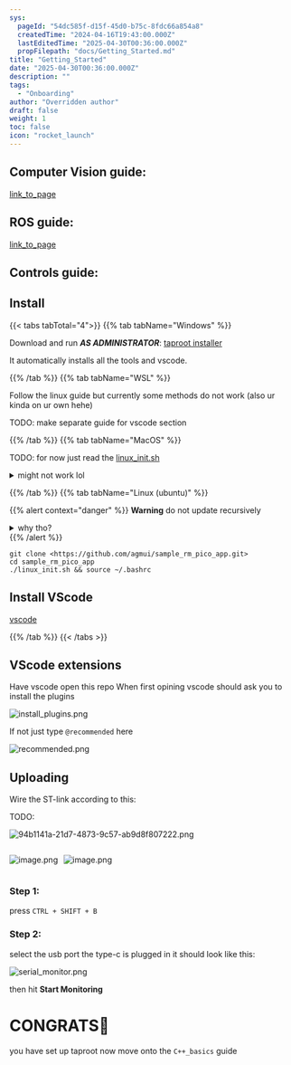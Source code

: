 ```yaml
---
sys:
  pageId: "54dc585f-d15f-45d0-b75c-8fdc66a854a8"
  createdTime: "2024-04-16T19:43:00.000Z"
  lastEditedTime: "2025-04-30T00:36:00.000Z"
  propFilepath: "docs/Getting_Started.md"
title: "Getting_Started"
date: "2025-04-30T00:36:00.000Z"
description: ""
tags:
  - "Onboarding"
author: "Overridden author"
draft: false
weight: 1
toc: false
icon: "rocket_launch"
---
```


## Computer Vision guide:

[link_to_page](86d45bc0-388b-4d26-8848-44f255f73d0e)

## ROS guide:

[link_to_page](3c76c1de-ec8f-46d6-8b0a-294005edc2d5)

## Controls guide:

## Install

{{< tabs tabTotal="4">}}
{{% tab tabName="Windows" %}}

Download and run _**AS ADMINISTRATOR**_: [taproot installer](https://github.com/Thornbots/TeachingFreshies/releases/tag/1.0)

It automatically installs all the tools and vscode.

{{% /tab %}}
{{% tab tabName="WSL" %}}

Follow the linux guide but currently some methods do not work (also ur kinda on ur own hehe)

TODO: make separate guide for vscode section

{{% /tab %}}
{{% tab tabName="MacOS" %}}

TODO: for now just read the [linux_init.sh](https://github.com/agmui/sample_rm_pico_app/blob/main/linux_init.sh)

<details>
<summary>might not work lol</summary>

`brew install libusb pkg-config`

Next install: [vscode](https://code.visualstudio.com/Download)

</details>

{{% /tab %}}
{{% tab tabName="Linux (ubuntu)" %}}

{{% alert context="danger" %}}
**Warning** do not update recursively
<details>
<summary>why tho?</summary>
There are some submodules that may go on for a while (like tinyusb) and I highly
recommend you don't need to get them.
If you want to see what submodules I update just look in `linux_init.sh`
</details>
{{% /alert %}}

```shell
git clone <https://github.com/agmui/sample_rm_pico_app.git>
cd sample_rm_pico_app
./linux_init.sh && source ~/.bashrc
```

## Install VScode

[vscode](https://code.visualstudio.com/Download)

{{% /tab %}}
{{< /tabs >}}

## VScode extensions

Have vscode open this repo
When first opining vscode should ask you to install the plugins

![install_plugins.png](https://prod-files-secure.s3.us-west-2.amazonaws.com/d518164a-d88e-44d1-a4ee-3adb3bd8bce0/89bd30f0-1825-4e77-867b-0a41ce370880/install_plugins.png?X-Amz-Algorithm=AWS4-HMAC-SHA256&X-Amz-Content-Sha256=UNSIGNED-PAYLOAD&X-Amz-Credential=ASIAZI2LB4666AC24KDJ%2F20250816%2Fus-west-2%2Fs3%2Faws4_request&X-Amz-Date=20250816T174919Z&X-Amz-Expires=3600&X-Amz-Security-Token=IQoJb3JpZ2luX2VjEC4aCXVzLXdlc3QtMiJGMEQCIBf8BEV8k%2BB2oB6F8fFYu2dQoR7Rk6FQLTi9qm7GrS6uAiBV8rSA6ZhCy0MrJ%2Ft2GjZbATgj79C1Nq2aRhpAmr0jgyr%2FAwh3EAAaDDYzNzQyMzE4MzgwNSIMCrRrkM3fn0XYHcR0KtwDqlNeXQDw9z5pg7VQsuZMDlzQJE7mK6Xom28FY%2F68MsOFcv9DdJ8rOElLryxDwskkBKW9F3yoRgCxEU5iZ%2Ft2DzS%2FuVyHNjbYny5n4%2FUWX8ocj3Tgxg12LCFERDz2L2B7xwc4SoQKxwD74dm03YwpehRDUxDyLoOd%2FIVusN8m8%2FI09GsR0Abo4qKcTVJM60kpMwczLLuuZ9j%2B1zj7nfbID1v2zRAoOZBp6NyiXSbHG2t%2Bs8n40MOwgoi%2Bjybk2AMVBTDW0TD7uQ1TEFUd%2BBaBjvD6agDuCLqOoOavvgr25Xz9p3QBBWYT3QZ6BAOdBckC2FR0%2F%2BIfTPZfetyaY5oTy6xD%2F8072s6GvGXTJkcIOvIpj1wwtXcsr2QEc8vYGGJkkHKq0ZEqXAKCGSQM%2FPuA3WUxgAU2pqy9nA72qkWPa42pcAk9tAnbcYE12M%2BLZ0Fb%2BL7vMR%2B2A1OzV6cMs8UpfKXPCNh3ycc%2BD21cr4KnQgTdNSvNsjVmgNHhCcB7IBZi4qUB3GshU%2FT%2BSpMR9cCyy9sOd71tSsm%2FoyJACghjImKjZo34Z0PcF7Rl9okX8T7d4FcdWbJBF6ZMyMzzJ7KqqY9Q247FNFfm8H0xjeYGwv3B9lPC2r4nZ1JLa0ww0JGCxQY6pgEk%2BK4syKcFM96LPxeQwupVbkGpb3jDeNQ2z0L98ZZgwasLLkrO%2BKGHw0Vyb7BiSUAubSlTXbLroTci1HBBTIAGH447jO4C3rE8DD2iIvyPUTEhGZglIj%2FqRn6x1H1jIDr285YZcXE5rgKUevYVtipm86LMSJVmMecnw9jSIBxgAX1jlNV%2FUeyZzkKrs2komXknXPlzrQ0KKRGniBhsEXx02S%2FgHZUh&X-Amz-Signature=169165923caa487e5f9a161205a38c6cfb664c16cee7afda78e9021d644837da&X-Amz-SignedHeaders=host&x-amz-checksum-mode=ENABLED&x-id=GetObject)

If not just type `@recommended` here  

![recommended.png](https://prod-files-secure.s3.us-west-2.amazonaws.com/d518164a-d88e-44d1-a4ee-3adb3bd8bce0/61e661e9-5d85-4dfc-be0d-8d2097a5e793/recommended.png?X-Amz-Algorithm=AWS4-HMAC-SHA256&X-Amz-Content-Sha256=UNSIGNED-PAYLOAD&X-Amz-Credential=ASIAZI2LB4666AC24KDJ%2F20250816%2Fus-west-2%2Fs3%2Faws4_request&X-Amz-Date=20250816T174919Z&X-Amz-Expires=3600&X-Amz-Security-Token=IQoJb3JpZ2luX2VjEC4aCXVzLXdlc3QtMiJGMEQCIBf8BEV8k%2BB2oB6F8fFYu2dQoR7Rk6FQLTi9qm7GrS6uAiBV8rSA6ZhCy0MrJ%2Ft2GjZbATgj79C1Nq2aRhpAmr0jgyr%2FAwh3EAAaDDYzNzQyMzE4MzgwNSIMCrRrkM3fn0XYHcR0KtwDqlNeXQDw9z5pg7VQsuZMDlzQJE7mK6Xom28FY%2F68MsOFcv9DdJ8rOElLryxDwskkBKW9F3yoRgCxEU5iZ%2Ft2DzS%2FuVyHNjbYny5n4%2FUWX8ocj3Tgxg12LCFERDz2L2B7xwc4SoQKxwD74dm03YwpehRDUxDyLoOd%2FIVusN8m8%2FI09GsR0Abo4qKcTVJM60kpMwczLLuuZ9j%2B1zj7nfbID1v2zRAoOZBp6NyiXSbHG2t%2Bs8n40MOwgoi%2Bjybk2AMVBTDW0TD7uQ1TEFUd%2BBaBjvD6agDuCLqOoOavvgr25Xz9p3QBBWYT3QZ6BAOdBckC2FR0%2F%2BIfTPZfetyaY5oTy6xD%2F8072s6GvGXTJkcIOvIpj1wwtXcsr2QEc8vYGGJkkHKq0ZEqXAKCGSQM%2FPuA3WUxgAU2pqy9nA72qkWPa42pcAk9tAnbcYE12M%2BLZ0Fb%2BL7vMR%2B2A1OzV6cMs8UpfKXPCNh3ycc%2BD21cr4KnQgTdNSvNsjVmgNHhCcB7IBZi4qUB3GshU%2FT%2BSpMR9cCyy9sOd71tSsm%2FoyJACghjImKjZo34Z0PcF7Rl9okX8T7d4FcdWbJBF6ZMyMzzJ7KqqY9Q247FNFfm8H0xjeYGwv3B9lPC2r4nZ1JLa0ww0JGCxQY6pgEk%2BK4syKcFM96LPxeQwupVbkGpb3jDeNQ2z0L98ZZgwasLLkrO%2BKGHw0Vyb7BiSUAubSlTXbLroTci1HBBTIAGH447jO4C3rE8DD2iIvyPUTEhGZglIj%2FqRn6x1H1jIDr285YZcXE5rgKUevYVtipm86LMSJVmMecnw9jSIBxgAX1jlNV%2FUeyZzkKrs2komXknXPlzrQ0KKRGniBhsEXx02S%2FgHZUh&X-Amz-Signature=900cc9a04272f0885a48417a01aa2ef521e697225348de3a2caf50a5e62e9837&X-Amz-SignedHeaders=host&x-amz-checksum-mode=ENABLED&x-id=GetObject)

## Uploading

Wire the ST-link according to this:

TODO:

![94b1141a-21d7-4873-9c57-ab9d8f807222.png](https://prod-files-secure.s3.us-west-2.amazonaws.com/d518164a-d88e-44d1-a4ee-3adb3bd8bce0/e5fad17d-ab82-4300-9f4c-505ab4b1202c/94b1141a-21d7-4873-9c57-ab9d8f807222.png?X-Amz-Algorithm=AWS4-HMAC-SHA256&X-Amz-Content-Sha256=UNSIGNED-PAYLOAD&X-Amz-Credential=ASIAZI2LB4666AC24KDJ%2F20250816%2Fus-west-2%2Fs3%2Faws4_request&X-Amz-Date=20250816T174919Z&X-Amz-Expires=3600&X-Amz-Security-Token=IQoJb3JpZ2luX2VjEC4aCXVzLXdlc3QtMiJGMEQCIBf8BEV8k%2BB2oB6F8fFYu2dQoR7Rk6FQLTi9qm7GrS6uAiBV8rSA6ZhCy0MrJ%2Ft2GjZbATgj79C1Nq2aRhpAmr0jgyr%2FAwh3EAAaDDYzNzQyMzE4MzgwNSIMCrRrkM3fn0XYHcR0KtwDqlNeXQDw9z5pg7VQsuZMDlzQJE7mK6Xom28FY%2F68MsOFcv9DdJ8rOElLryxDwskkBKW9F3yoRgCxEU5iZ%2Ft2DzS%2FuVyHNjbYny5n4%2FUWX8ocj3Tgxg12LCFERDz2L2B7xwc4SoQKxwD74dm03YwpehRDUxDyLoOd%2FIVusN8m8%2FI09GsR0Abo4qKcTVJM60kpMwczLLuuZ9j%2B1zj7nfbID1v2zRAoOZBp6NyiXSbHG2t%2Bs8n40MOwgoi%2Bjybk2AMVBTDW0TD7uQ1TEFUd%2BBaBjvD6agDuCLqOoOavvgr25Xz9p3QBBWYT3QZ6BAOdBckC2FR0%2F%2BIfTPZfetyaY5oTy6xD%2F8072s6GvGXTJkcIOvIpj1wwtXcsr2QEc8vYGGJkkHKq0ZEqXAKCGSQM%2FPuA3WUxgAU2pqy9nA72qkWPa42pcAk9tAnbcYE12M%2BLZ0Fb%2BL7vMR%2B2A1OzV6cMs8UpfKXPCNh3ycc%2BD21cr4KnQgTdNSvNsjVmgNHhCcB7IBZi4qUB3GshU%2FT%2BSpMR9cCyy9sOd71tSsm%2FoyJACghjImKjZo34Z0PcF7Rl9okX8T7d4FcdWbJBF6ZMyMzzJ7KqqY9Q247FNFfm8H0xjeYGwv3B9lPC2r4nZ1JLa0ww0JGCxQY6pgEk%2BK4syKcFM96LPxeQwupVbkGpb3jDeNQ2z0L98ZZgwasLLkrO%2BKGHw0Vyb7BiSUAubSlTXbLroTci1HBBTIAGH447jO4C3rE8DD2iIvyPUTEhGZglIj%2FqRn6x1H1jIDr285YZcXE5rgKUevYVtipm86LMSJVmMecnw9jSIBxgAX1jlNV%2FUeyZzkKrs2komXknXPlzrQ0KKRGniBhsEXx02S%2FgHZUh&X-Amz-Signature=7b1582f0fdbbeb380bea25caef2650b6ffd291036c348f50eb8ef2bae2732443&X-Amz-SignedHeaders=host&x-amz-checksum-mode=ENABLED&x-id=GetObject)

<div style="display: flex;flex-direction: row; column-gap:10px; justify-content: left;">
<div>

![image.png](https://prod-files-secure.s3.us-west-2.amazonaws.com/d518164a-d88e-44d1-a4ee-3adb3bd8bce0/210ecb78-1116-4d7b-b9b7-2292f66fa2c2/image.png?X-Amz-Algorithm=AWS4-HMAC-SHA256&X-Amz-Content-Sha256=UNSIGNED-PAYLOAD&X-Amz-Credential=ASIAZI2LB466S7NSNU4P%2F20250816%2Fus-west-2%2Fs3%2Faws4_request&X-Amz-Date=20250816T174925Z&X-Amz-Expires=3600&X-Amz-Security-Token=IQoJb3JpZ2luX2VjEC4aCXVzLXdlc3QtMiJIMEYCIQC3YGNbyfGOvGv%2F9CAXaxbyTyKqFduwtrmVsm583X3pIwIhANSVUtEQd%2FFi0ChIAVdTgbyKFHDYvSxG2mWVeCs67MmyKv8DCHcQABoMNjM3NDIzMTgzODA1IgyG9yU2bmLRhQ2am20q3AMi9KG%2FW77TG1ixXiN%2F6dedNLqpYQg136hlkaP6B9jSMir%2FQWgYHXInMzdpq0WU%2FtQaBxlYnywJwEqTwo%2BkSh5Ng33%2BSeC6g60CIZvVb76ewp1zF%2BACnCl3X5KuUAcqths3LO%2Fhb2g4N0ZCy5UylyMyOi6%2BZ4DbPDV9ljjqEwbgHCbatzItCjM4J%2BbeZNHu7TdtJ3bqHQV9rh87MNrcwQjGgHZnu2tKAd80JXIFep5onwCyGjzfM640qlzMgE%2FJtEkVttvlmiMKu%2BFa4n7lTUKaW9zurxW%2FSggHCmoeVCMvAYXBF6GbloHOZ9j1lyWyvf381f4xp0IIV4JPlr5yvJK%2Bh5VU%2B9YJKbiGoxwD0glvRYJZQQe7dP%2BqjgxX0YBWxhGkIbBSTApH6AzlWLhvSwjzTBWLsGDfy6R8YSIy8kR%2BINVqQfnAXEgZbW5UejxjgYx5bqxihF%2BqaPWL58R8qg8YIgZZdZJucUSPNYjKTpaUMcDuAupkxmqkVXutgtXFUZ4FP8lI84kYtPUvdS39WoM%2BvE2hGwDA36BnW0TfYPD4h9BXXEYZ57thJ5Qvzcvuh1nombw9JuQx2tjetftUlU3fS%2F7HhsD%2BBI2Uu24rAIb%2FnVBj%2FNiwZ5BvkSZWNDCdmILFBjqkAbtKjNvmzf8lqlsN3tQpr1f4aRRMNwYQioVZBf%2Ft0KFDYawic2C%2BPSTLpKYlgpMPmTi2dYudWnSVrrZ0iJsMVR%2FJGaADsnoccgeb51cBQJRCAbkK12nMEGgRPtW2%2FGEWT8GP6W%2BsRACwhWPTyHWRnqqTbXMEeJGriGgLb9rOSSQASsLNRO8zZaiGwKpOQodOaj76AKByzFrTvkQCFCL%2BER%2FN%2BU6L&X-Amz-Signature=b94cf7cd9d83a90e5815484bd26d19bf2c6a223367d9628784c9f35cbcd584b2&X-Amz-SignedHeaders=host&x-amz-checksum-mode=ENABLED&x-id=GetObject)

</div>
<div>

![image.png](https://prod-files-secure.s3.us-west-2.amazonaws.com/d518164a-d88e-44d1-a4ee-3adb3bd8bce0/33a0fd0f-8ca6-4a86-8e09-26e95ded1fff/image.png?X-Amz-Algorithm=AWS4-HMAC-SHA256&X-Amz-Content-Sha256=UNSIGNED-PAYLOAD&X-Amz-Credential=ASIAZI2LB4667EXAVRT3%2F20250816%2Fus-west-2%2Fs3%2Faws4_request&X-Amz-Date=20250816T174925Z&X-Amz-Expires=3600&X-Amz-Security-Token=IQoJb3JpZ2luX2VjEC4aCXVzLXdlc3QtMiJHMEUCIQCHUGdSjGDEi4GQitqy7PuSSJeOpZx%2Fd9TNoxBbfGV4hQIgP66ae9q17azs3ahVF1d8L1QSvQxRMepEGfIsHmej70Eq%2FwMIdxAAGgw2Mzc0MjMxODM4MDUiDDLnd8i4vDivsOJgyCrcA32Ynp%2FXIwTssMZSOCEJ8XhOeL5zSu8QsUHP8ATexR0Jc8n9X51jG4q1GVgBCsyeYV%2F8yaJRA7CEYQAhAvtM%2Fw37S7RZDWkux56bB4%2FUYNMZZgizrXQEaqYtNPjhd2QUdB1TFtb2hPhat%2FruvoP5PFbuKh%2FjbvpPnnBbCbho%2B6w2UsZnN%2FNk7Gk6%2FUmlyGRiPOV88kmOkWpbX2v8VdumIxj1i5pdtnsrfQTaf5B08bRrE2v%2FG9LMFZpQmbyXXvD3JRvyHSnpoZxkNnBiyYBb08GB4F6sNlJ3Ya%2B4IBTCjMcvRFqWoZHCORMlhY6zyzD3hsFFdY3PfaWO6mxsLHbZj92GQ8H2kMULheru7HgBnssuAc2Q25q%2BvRzcjLf6jrkw%2FZbW9MwqTcA0a2CZrIfTWRdh6YzYYJdC1OJhZcSAxQsEfJlddH5FLOCzMqACwga4NKKRCCacKKDJH%2BfzWTzjER%2B59498iEigp41A%2B5NIikHdi8OCi9OFrQuX3hVVB2Trn%2BlHIJ1PDyGzcmus7WE52PUBznYiz8l%2Fjb7pgZ1GBeukdQdE0R%2FiX5hsPEUIlopkfeshMWmAyT8WNFTpRBS8r7Ks3ZRtoQT4bzr9qD%2FQUl7A2XwzbPSQEQseASLNMJKYgsUGOqUBzlZ%2BdpeX97Isp1BfaFgmxsERVEfCwLuqeKh55qFE3e73%2BqqvK4H3Ec9z7BTx65YcMnrBqYGDzyGLi%2Fgx4GQBbTspFnlZHPtD8if%2BKm0Sobn1DE3PCgVgmxVjaz78U04nWLJpTdEy67dZiTtzF2MOO9H6uwOVzqUbcuBQ2AOrjUVBc8qCct%2Fr1M3nkIkeaPj2aBBcyOwBtQXq25nN036pkyHnLe3%2F&X-Amz-Signature=6670fa71da93c85248cb1eac5d05befa1ec55eb79d44f8e9b07700924f162173&X-Amz-SignedHeaders=host&x-amz-checksum-mode=ENABLED&x-id=GetObject)

</div>
</div>

### Step 1:

press `CTRL + SHIFT + B`

### Step 2:

select the usb port the type-c is plugged in it should look like this:

![serial_monitor.png](https://prod-files-secure.s3.us-west-2.amazonaws.com/d518164a-d88e-44d1-a4ee-3adb3bd8bce0/f03f4774-05d4-4393-b6a0-d5efb6d315ab/serial_monitor.png?X-Amz-Algorithm=AWS4-HMAC-SHA256&X-Amz-Content-Sha256=UNSIGNED-PAYLOAD&X-Amz-Credential=ASIAZI2LB4666AC24KDJ%2F20250816%2Fus-west-2%2Fs3%2Faws4_request&X-Amz-Date=20250816T174919Z&X-Amz-Expires=3600&X-Amz-Security-Token=IQoJb3JpZ2luX2VjEC4aCXVzLXdlc3QtMiJGMEQCIBf8BEV8k%2BB2oB6F8fFYu2dQoR7Rk6FQLTi9qm7GrS6uAiBV8rSA6ZhCy0MrJ%2Ft2GjZbATgj79C1Nq2aRhpAmr0jgyr%2FAwh3EAAaDDYzNzQyMzE4MzgwNSIMCrRrkM3fn0XYHcR0KtwDqlNeXQDw9z5pg7VQsuZMDlzQJE7mK6Xom28FY%2F68MsOFcv9DdJ8rOElLryxDwskkBKW9F3yoRgCxEU5iZ%2Ft2DzS%2FuVyHNjbYny5n4%2FUWX8ocj3Tgxg12LCFERDz2L2B7xwc4SoQKxwD74dm03YwpehRDUxDyLoOd%2FIVusN8m8%2FI09GsR0Abo4qKcTVJM60kpMwczLLuuZ9j%2B1zj7nfbID1v2zRAoOZBp6NyiXSbHG2t%2Bs8n40MOwgoi%2Bjybk2AMVBTDW0TD7uQ1TEFUd%2BBaBjvD6agDuCLqOoOavvgr25Xz9p3QBBWYT3QZ6BAOdBckC2FR0%2F%2BIfTPZfetyaY5oTy6xD%2F8072s6GvGXTJkcIOvIpj1wwtXcsr2QEc8vYGGJkkHKq0ZEqXAKCGSQM%2FPuA3WUxgAU2pqy9nA72qkWPa42pcAk9tAnbcYE12M%2BLZ0Fb%2BL7vMR%2B2A1OzV6cMs8UpfKXPCNh3ycc%2BD21cr4KnQgTdNSvNsjVmgNHhCcB7IBZi4qUB3GshU%2FT%2BSpMR9cCyy9sOd71tSsm%2FoyJACghjImKjZo34Z0PcF7Rl9okX8T7d4FcdWbJBF6ZMyMzzJ7KqqY9Q247FNFfm8H0xjeYGwv3B9lPC2r4nZ1JLa0ww0JGCxQY6pgEk%2BK4syKcFM96LPxeQwupVbkGpb3jDeNQ2z0L98ZZgwasLLkrO%2BKGHw0Vyb7BiSUAubSlTXbLroTci1HBBTIAGH447jO4C3rE8DD2iIvyPUTEhGZglIj%2FqRn6x1H1jIDr285YZcXE5rgKUevYVtipm86LMSJVmMecnw9jSIBxgAX1jlNV%2FUeyZzkKrs2komXknXPlzrQ0KKRGniBhsEXx02S%2FgHZUh&X-Amz-Signature=e3a88cdf4b836dabf8d36108f071aebcc23ee7a23a66728b1e56e4ce964b1abe&X-Amz-SignedHeaders=host&x-amz-checksum-mode=ENABLED&x-id=GetObject)

then hit **Start Monitoring**

# CONGRATS🎉

you have set up taproot now move onto the `C++_basics` guide
